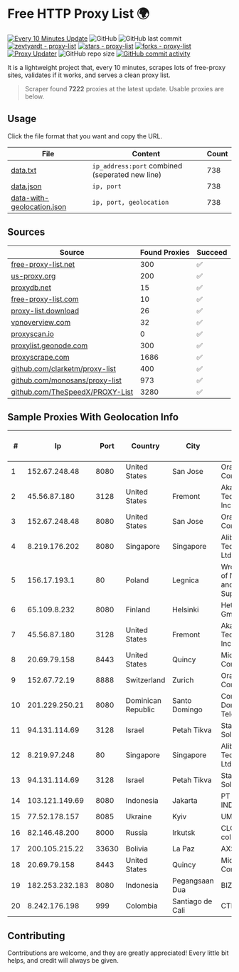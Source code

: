 
# Free HTTP Proxy List 🌍

[![Every 10 Minutes Update](https://github.com/mertguvencli/http-proxy-list/actions/workflows/main.yml/badge.svg?branch=main)](https://github.com/mertguvencli/http-proxy-list/actions/workflows/main.yml)
![GitHub](https://img.shields.io/github/license/mertguvencli/http-proxy-list)
![GitHub last commit](https://img.shields.io/github/last-commit/mertguvencli/http-proxy-list)
[![zevtyardt - proxy-list](https://img.shields.io/static/v1?label=zevtyardt&message=proxy-list&color=blue&logo=github)](https://github.com/zevtyardt/proxy-list "Go to GitHub repo")
[![stars - proxy-list](https://img.shields.io/github/stars/zevtyardt/proxy-list?style=social)](https://github.com/zevtyardt/proxy-list)
[![forks - proxy-list](https://img.shields.io/github/forks/zevtyardt/proxy-list?style=social)](https://github.com/zevtyardt/proxy-list)
[![Proxy Updater](https://github.com/zevtyardt/proxy-list/workflows/Proxy%20Updater/badge.svg)](https://github.com/zevtyardt/proxy-list/actions?query=workflow:"Proxy+Updater")
![GitHub repo size](https://img.shields.io/github/repo-size/zevtyardt/proxy-list)
[![GitHub commit activity](https://img.shields.io/github/commit-activity/m/zevtyardt/proxy-list?logo=commits)](https://github.com/zevtyardt/proxy-list/commits/main)

It is a lightweight project that, every 10 minutes, scrapes lots of free-proxy sites, validates if it works, and serves a clean proxy list.

> Scraper found **7222** proxies at the latest update. Usable proxies are below.

## Usage

Click the file format that you want and copy the URL.

|File|Content|Count|
|----|-------|-----|
|[data.txt](https://raw.githubusercontent.com/mertguvencli/http-proxy-list/main/proxy-list/data.txt)|`ip_address:port` combined (seperated new line)|738|
|[data.json](https://raw.githubusercontent.com/mertguvencli/http-proxy-list/main/proxy-list/data.json)|`ip, port`|738|
|[data-with-geolocation.json](https://raw.githubusercontent.com/mertguvencli/http-proxy-list/main/proxy-list/data-with-geolocation.json)|`ip, port, geolocation`|738|

## Sources

|Source|Found Proxies|Succeed|
|------|-------------|-------|
|[free-proxy-list.net](https://free-proxy-list.net)|300|✅|
|[us-proxy.org](https://www.us-proxy.org)|200|✅|
|[proxydb.net](http://proxydb.net)|15|✅|
|[free-proxy-list.com](https://free-proxy-list.com/?page=&port=&type%5B%5D=http&type%5B%5D=https&up_time=0&search=Search)|10|✅|
|[proxy-list.download](https://www.proxy-list.download/HTTP)|26|✅|
|[vpnoverview.com](https://vpnoverview.com/privacy/anonymous-browsing/free-proxy-servers)|32|✅|
|[proxyscan.io](https://www.proxyscan.io)|0|✅|
|[proxylist.geonode.com](https://proxylist.geonode.com/api/proxy-list?limit=300&page=1&sort_by=lastChecked&sort_type=desc&protocols=http,https)|300|✅|
|[proxyscrape.com](https://api.proxyscrape.com/v2/?request=displayproxies&protocol=http&timeout=10000&country=all&ssl=all&anonymity=all)|1686|✅|
|[github.com/clarketm/proxy-list](https://raw.githubusercontent.com/clarketm/proxy-list/master/proxy-list-raw.txt)|400|✅|
|[github.com/monosans/proxy-list](https://raw.githubusercontent.com/monosans/proxy-list/main/proxies/http.txt)|973|✅|
|[github.com/TheSpeedX/PROXY-List](https://raw.githubusercontent.com/TheSpeedX/PROXY-List/master/http.txt)|3280|✅|


## Sample Proxies With Geolocation Info

|#|Ip|Port|Country|City|Internet Service Provider|
|-|--|----|-------|----|-------------------------|
|1|152.67.248.48|8080|United States|San Jose|Oracle Corporation|
|2|45.56.87.180|3128|United States|Fremont|Akamai Technologies, Inc.|
|3|152.67.248.48|8080|United States|San Jose|Oracle Corporation|
|4|8.219.176.202|8080|Singapore|Singapore|Alibaba (US) Technology Co., Ltd.|
|5|156.17.193.1|80|Poland|Legnica|Wroclaw Centre of Networking and Supercomputing|
|6|65.109.8.232|8080|Finland|Helsinki|Hetzner Online GmbH|
|7|45.56.87.180|3128|United States|Fremont|Akamai Technologies, Inc.|
|8|20.69.79.158|8443|United States|Quincy|Microsoft Corporation|
|9|152.67.72.19|8888|Switzerland|Zurich|Oracle Corporation|
|10|201.229.250.21|8080|Dominican Republic|Santo Domingo|Compañía Dominicana de Teléfonos S. A.|
|11|94.131.114.69|3128|Israel|Petah Tikva|Stark Industries Solutions LTD|
|12|8.219.97.248|80|Singapore|Singapore|Alibaba (US) Technology Co., Ltd.|
|13|94.131.114.69|3128|Israel|Petah Tikva|Stark Industries Solutions LTD|
|14|103.121.149.69|8080|Indonesia|Jakarta|PT EMERIO INDONESIA|
|15|77.52.178.157|8085|Ukraine|Kyiv|UMC|
|16|82.146.48.200|8000|Russia|Irkutsk|CLOUD WebDC collocation|
|17|200.105.215.22|33630|Bolivia|La Paz|AXS Bolivia S. A.|
|18|20.69.79.158|8443|United States|Quincy|Microsoft Corporation|
|19|182.253.232.183|8080|Indonesia|Pegangsaan Dua|BIZNET|
|20|8.242.176.198|999|Colombia|Santiago de Cali|CTL Colombia|



## Contributing

Contributions are welcome, and they are greatly appreciated! Every
little bit helps, and credit will always be given.

